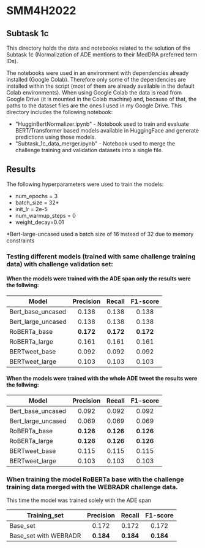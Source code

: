 # SMM4H2022

## Subtask 1c

This directory holds the data and notebooks related to the solution of the Subtask 1c (Normalization of ADE mentions to their MedDRA preferred term IDs).

The notebooks were used in an environment with dependencies already installed (Google Colab). Therefore only some of the dependencies are installed within the script (most of them are already available in the default Colab environments). When using Google Colab the data is read from Google Drive (it is mounted in the Colab machine) and, because of that, the paths to the dataset files are the ones I used in my Google Drive.
This directory includes the following notebook:

- "HugginBertNormalizer.ipynb" - Notebook used to train and evaluate BERT/Transformer based models available in HuggingFace and generate predictions using those models.
- "Subtask_1c_data_merger.ipynb" - Notebook used to merge the challenge training and validation datasets into a single file.

## Results

The following hyperparameters were used to train the models:

- num_epochs = 3
- batch_size = 32*
- init_lr = 2e-5
- num_warmup_steps = 0
- weight_decay=0.01

*Bert-large-uncased used a batch size of 16 instead of 32 due to memory constraints

### Testing different models (trained with same challenge training data) with challenge validation set:

#### When the models were trained with the ADE span only the results were the follwing:

| Model			| Precision	| Recall | F1-score |
| --- |:-----:|:-----:|:-----:|
| Bert_base_uncased	| 0.138 	| 0.138 	| 0.138 |
| Bert_large_uncased	| 0.138 	| 0.138 	| 0.138 |
| RoBERTa_base		| **0.172** 	| **0.172** 	| **0.172** |
| RoBERTa_large		| 0.161 	| 0.161 	| 0.161 |
| BERTweet_base		| 0.092 	| 0.092 	| 0.092 |
| BERTweet_large		| 0.103 	| 0.103 	| 0.103 |

#### When the models were trained with the whole ADE tweet the results were the follwing:

| Model			| Precision	| Recall | F1-score |
| --- |:-----:|:-----:|:-----:|
| Bert_base_uncased	| 0.092 	| 0.092 	| 0.092 |
| Bert_large_uncased	| 0.069 	| 0.069 	| 0.069 |
| RoBERTa_base		| **0.126** 	| **0.126** 	| **0.126** |
| RoBERTa_large		| **0.126** 	| **0.126** 	| **0.126** |
| BERTweet_base		| 0.115 	| 0.115 	| 0.115 |
| BERTweet_large		| 0.103 	| 0.103 	| 0.103 |

### When training the model RoBERTa base with the challenge training data merged with the WEBRADR challenge data.

This time the model was trained solely with the ADE span

| Training_set		| Precision	| Recall	| F1-score |
| --- |:-----:|:-----:|:-----:|
| Base_set        	| 0.172 	| 0.172 	| 0.172 |
| Base_set with WEBRADR	| **0.184** 	| **0.184** 	| **0.184** |